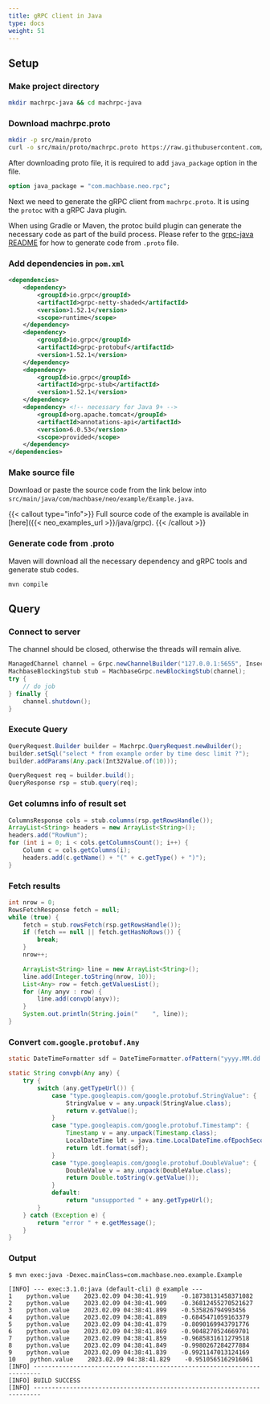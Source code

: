 ```yaml
---
title: gRPC client in Java
type: docs
weight: 51
---
```


## Setup

### Make project directory

```sh
mkdir machrpc-java && cd machrpc-java
```


### Download machrpc.proto

```sh
mkdir -p src/main/proto
curl -o src/main/proto/machrpc.proto https://raw.githubusercontent.com/machbase/neo-grpc/main/proto/machrpc.proto
```

After downloading proto file, it is required to add `java_package` option in the file.

```proto
option java_package = "com.machbase.neo.rpc";
```

Next we need to generate the gRPC client from `machrpc.proto`. It is using the `protoc` with a gRPC Java plugin.

When using Gradle or Maven, the protoc build plugin can generate the necessary code as part of the build process.
Please refer to the [grpc-java README](https://github.com/grpc/grpc-java/blob/master/README.md) 
for how to generate code from `.proto` file.

### Add dependencies in `pom.xml`

```xml
<dependencies>
    <dependency>
        <groupId>io.grpc</groupId>
        <artifactId>grpc-netty-shaded</artifactId>
        <version>1.52.1</version>
        <scope>runtime</scope>
    </dependency>
    <dependency>
        <groupId>io.grpc</groupId>
        <artifactId>grpc-protobuf</artifactId>
        <version>1.52.1</version>
    </dependency>
    <dependency>
        <groupId>io.grpc</groupId>
        <artifactId>grpc-stub</artifactId>
        <version>1.52.1</version>
    </dependency>
    <dependency> <!-- necessary for Java 9+ -->
        <groupId>org.apache.tomcat</groupId>
        <artifactId>annotations-api</artifactId>
        <version>6.0.53</version>
        <scope>provided</scope>
    </dependency>
</dependencies>
```

### Make source file

Download or paste the source code from the link below into `src/main/java/com/machbase/neo/example/Example.java`.

{{< callout type="info">}}
Full source code of the example is available in [here]({{< neo_examples_url >}}/java/grpc).
{{< /callout >}}

### Generate code from .proto

Maven will download all the necessary dependency and gRPC tools and generate stub codes.

```
mvn compile
```

## Query

### Connect to server

The channel should be closed, otherwise the threads will remain alive.

```java
ManagedChannel channel = Grpc.newChannelBuilder("127.0.0.1:5655", InsecureChannelCredentials.create()).build();
MachbaseBlockingStub stub = MachbaseGrpc.newBlockingStub(channel);
try {
    // do job
} finally {
    channel.shutdown();
}
```

### Execute Query

```java
QueryRequest.Builder builder = Machrpc.QueryRequest.newBuilder();
builder.setSql("select * from example order by time desc limit ?");
builder.addParams(Any.pack(Int32Value.of(10)));

QueryRequest req = builder.build();
QueryResponse rsp = stub.query(req);
```

### Get columns info of result set

```java
ColumnsResponse cols = stub.columns(rsp.getRowsHandle());
ArrayList<String> headers = new ArrayList<String>();
headers.add("RowNum");
for (int i = 0; i < cols.getColumnsCount(); i++) {
    Column c = cols.getColumns(i);
    headers.add(c.getName() + "(" + c.getType() + ")");
}
```

### Fetch results

```java
int nrow = 0;
RowsFetchResponse fetch = null;
while (true) {
    fetch = stub.rowsFetch(rsp.getRowsHandle());
    if (fetch == null || fetch.getHasNoRows()) {
        break;
    }
    nrow++;

    ArrayList<String> line = new ArrayList<String>();
    line.add(Integer.toString(nrow, 10));
    List<Any> row = fetch.getValuesList();
    for (Any anyv : row) {
        line.add(convpb(anyv));
    }
    System.out.println(String.join("    ", line));
}
```

### Convert `com.google.protobuf.Any`

```java
static DateTimeFormatter sdf = DateTimeFormatter.ofPattern("yyyy.MM.dd HH:mm:ss.SSS");

static String convpb(Any any) {
    try {
        switch (any.getTypeUrl()) {
            case "type.googleapis.com/google.protobuf.StringValue": {
                StringValue v = any.unpack(StringValue.class);
                return v.getValue();
            }
            case "type.googleapis.com/google.protobuf.Timestamp": {
                Timestamp v = any.unpack(Timestamp.class);
                LocalDateTime ldt = java.time.LocalDateTime.ofEpochSecond(v.getSeconds(), v.getNanos(), ZoneOffset.UTC);
                return ldt.format(sdf);
            }
            case "type.googleapis.com/google.protobuf.DoubleValue": {
                DoubleValue v = any.unpack(DoubleValue.class);
                return Double.toString(v.getValue());
            }
            default:
                return "unsupported " + any.getTypeUrl();
        }
    } catch (Exception e) {
        return "error " + e.getMessage();
    }
}
```

### Output

```
$ mvn exec:java -Dexec.mainClass=com.machbase.neo.example.Example

[INFO] --- exec:3.1.0:java (default-cli) @ example ---
1    python.value    2023.02.09 04:38:41.919    -0.18738131458371082
2    python.value    2023.02.09 04:38:41.909    -0.36812455270521627
3    python.value    2023.02.09 04:38:41.899    -0.535826794993456
4    python.value    2023.02.09 04:38:41.889    -0.6845471059163379
5    python.value    2023.02.09 04:38:41.879    -0.8090169943791776
6    python.value    2023.02.09 04:38:41.869    -0.9048270524669701
7    python.value    2023.02.09 04:38:41.859    -0.9685831611279518
8    python.value    2023.02.09 04:38:41.849    -0.9980267284277884
9    python.value    2023.02.09 04:38:41.839    -0.9921147013124169
10    python.value    2023.02.09 04:38:41.829    -0.9510565162916061
[INFO] ------------------------------------------------------------------------
[INFO] BUILD SUCCESS
[INFO] ------------------------------------------------------------------------
```
